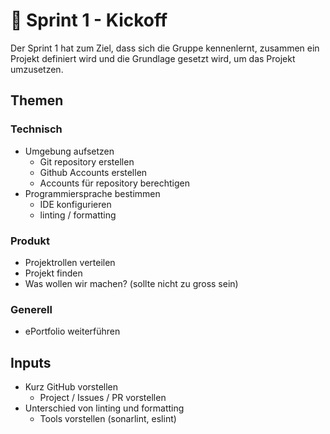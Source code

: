 # 🦶 Sprint 1 - Kickoff

Der Sprint 1 hat zum Ziel, dass sich die Gruppe kennenlernt, zusammen ein
Projekt definiert wird und die Grundlage gesetzt wird, um das Projekt
umzusetzen.

## Themen

### Technisch

- Umgebung aufsetzen
  - Git repository erstellen
  - Github Accounts erstellen
  - Accounts für repository berechtigen
- Programmiersprache bestimmen
  - IDE konfigurieren
  - linting / formatting

### Produkt

- Projektrollen verteilen
- Projekt finden
- Was wollen wir machen? (sollte nicht zu gross sein)

### Generell

- ePortfolio weiterführen

## Inputs

- Kurz GitHub vorstellen
  - Project / Issues / PR vorstellen
- Unterschied von linting und formatting
  - Tools vorstellen (sonarlint, eslint)
